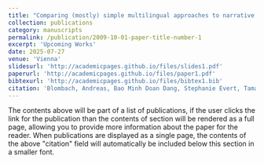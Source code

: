 ```yaml
---
title: "Comparing (mostly) simple multilingual approaches to narrative classification"
collection: publications
category: manuscripts
permalink: /publication/2009-10-01-paper-title-number-1
excerpt: 'Upcoming Works'
date: 2025-07-27
venue: 'Vienna'
slidesurl: 'http://academicpages.github.io/files/slides1.pdf'
paperurl: 'http://academicpages.github.io/files/paper1.pdf'
bibtexurl: 'http://academicpages.github.io/files/bibtex1.bib'
citation: 'Blombach, Andreas, Bao Minh Doan Dang, Stephanie Evert, Tamara Fuchs, Philipp Heinrich, Olena Kalashnikova, and Naveed Unjum. (2025). "Narrlangen at SemEval-2025 Task 10: Comparing (mostly) simple multilingual approaches to narrative classification." <i>Proceedings of the 19th International Workshop on Semantic Evaluation</i>, SemEval 2025. Vienna, Austria, July 2025.'
---
```

The contents above will be part of a list of publications, if the user clicks the link for the publication than the contents of section will be rendered as a full page, allowing you to provide more information about the paper for the reader. When publications are displayed as a single page, the contents of the above "citation" field will automatically be included below this section in a smaller font.
